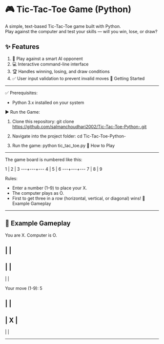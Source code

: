# 🎮 Tic-Tac-Toe Game (Python)

A simple, text-based Tic-Tac-Toe game built with Python.  
Play against the computer and test your skills — will you win, lose, or draw?

✨ Features
------------------
1. 🤖 Play against a smart AI opponent
2. 💻 Interactive command-line interface
3. 🏆 Handles winning, losing, and draw conditions
4. ✅ User input validation to prevent invalid moves
🚀 Getting Started
------------------

✅ Prerequisites:
- Python 3.x installed on your system

▶️ Run the Game:

1. Clone this repository:
git clone https://github.com/salmanchoudhari2002/Tic-Tac-Toe-Python-.git

2. Navigate into the project folder:
cd Tic-Tac-Toe-Python-

3. Run the game:
python tic_tac_toe.py
🎯 How to Play
------------------
The game board is numbered like this:

 1 | 2 | 3
---+---+---
 4 | 5 | 6
---+---+---
 7 | 8 | 9

Rules:
- Enter a number (1–9) to place your X.
- The computer plays as O.
- First to get three in a row (horizontal, vertical, or diagonal) wins!
📌 Example Gameplay
------------------


📌 Example Gameplay
------------------

You are X. Computer is O.

   |   |   
-----------
   |   |   
-----------
   |   |   

Your move (1-9): 5

   |   |   
-----------
   | X |   
-----------
   |   |   

------------------
